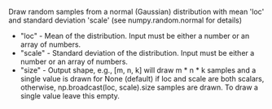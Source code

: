 Draw random samples from a normal (Gaussian) distribution with mean 'loc' and standard deviation 'scale' (see numpy.random.normal for details)
* "loc" - Mean of the distribution. Input must be either a number or an array of numbers.
* "scale" - Standard deviation of the distribution. Input must be either a number or an array of numbers.
* "size" - Output shape, e.g., [m, n, k] will draw m * n * k samples and a single value is drawn for None (default) if loc and scale are both scalars, otherwise, np.broadcast(loc, scale).size samples are drawn. To draw a single value leave this empty.